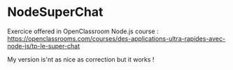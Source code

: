 # NodeSuperChat

Exercice offered in OpenClassroom Node.js course :
https://openclassrooms.com/courses/des-applications-ultra-rapides-avec-node-js/tp-le-super-chat

My version is'nt as nice as correction but it works !
